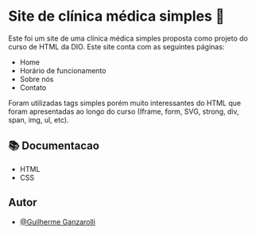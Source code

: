 
# Site de clínica médica simples 🏥

Este foi um site de uma clínica médica simples proposta como projeto do curso de HTML da DIO. 
Este site conta com as seguintes páginas:
- Home
- Horário de funcionamento
- Sobre nós
- Contato

Foram utilizadas tags simples porém muito interessantes do HTML que foram apresentadas ao longo do curso (Iframe, form, SVG, strong, div, span, img, ul, etc).
## 📚 Documentacao
- HTML
- CSS



## Autor

- [@Guilherme Ganzarolli](https://github.com/GuilhermeGanzarolli)

